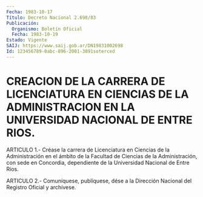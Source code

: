 ```yaml
---
Fecha: 1983-10-17
Título: Decreto Nacional 2.698/83
Publicación:
  Organismo: Boletín Oficial
  Fecha: 1983-10-19
Estado: Vigente
SAIJ: https://www.saij.gob.ar/DN19831002698
Id: 123456789-0abc-896-2001-3891soterced
---
```

# CREACION DE LA CARRERA DE LICENCIATURA EN CIENCIAS DE LA ADMINISTRACION EN LA UNIVERSIDAD NACIONAL DE ENTRE RIOS.

<a id="1"></a>
ARTICULO  1.-  Créase  la carrera de Licenciatura en Ciencias de la Administración en el ámbito  de  la  Facultad  de  Ciencias  de  la Administración,    con    sede  en  Concordia,  dependiente  de  la Universidad Nacional de Entre Ríos.

<a id="2"></a>
ARTICULO  2.- Comuníquese, publíquese, dése a la Dirección Nacional del Registro Oficial y archívese.